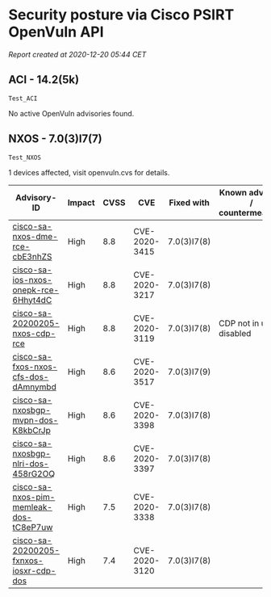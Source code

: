 # Security posture via Cisco PSIRT OpenVuln API

*Report created at 2020-12-20 05:44 CET*

## ACI - 14.2(5k)

`Test_ACI`   
 

No active OpenVuln advisories found.  
  
  
## NXOS - 7.0(3)I7(7)

`Test_NXOS`   
 
1 devices affected, visit openvuln.cvs for details.  

| Advisory-ID | Impact | CVSS | CVE | Fixed with | Known advisory / countermeasure |  
| ----------- | ------ | ---- | --- | ---------- | ------------------------------- |  
| [cisco-sa-nxos-dme-rce-cbE3nhZS](https://tools.cisco.com/security/center/content/CiscoSecurityAdvisory/cisco-sa-nxos-dme-rce-cbE3nhZS) | High | 8.8 | CVE-2020-3415 | 7.0(3)I7(8) |  |  
| [cisco-sa-ios-nxos-onepk-rce-6Hhyt4dC](https://tools.cisco.com/security/center/content/CiscoSecurityAdvisory/cisco-sa-ios-nxos-onepk-rce-6Hhyt4dC) | High | 8.8 | CVE-2020-3217 | 7.0(3)I7(8) |  |  
| [cisco-sa-20200205-nxos-cdp-rce](https://tools.cisco.com/security/center/content/CiscoSecurityAdvisory/cisco-sa-20200205-nxos-cdp-rce) | High | 8.8 | CVE-2020-3119 | 7.0(3)I7(8) | CDP not in use / disabled |  
| [cisco-sa-fxos-nxos-cfs-dos-dAmnymbd](https://tools.cisco.com/security/center/content/CiscoSecurityAdvisory/cisco-sa-fxos-nxos-cfs-dos-dAmnymbd) | High | 8.6 | CVE-2020-3517 | 7.0(3)I7(9) |  |  
| [cisco-sa-nxosbgp-mvpn-dos-K8kbCrJp](https://tools.cisco.com/security/center/content/CiscoSecurityAdvisory/cisco-sa-nxosbgp-mvpn-dos-K8kbCrJp) | High | 8.6 | CVE-2020-3398 | 7.0(3)I7(8) |  |  
| [cisco-sa-nxosbgp-nlri-dos-458rG2OQ](https://tools.cisco.com/security/center/content/CiscoSecurityAdvisory/cisco-sa-nxosbgp-nlri-dos-458rG2OQ) | High | 8.6 | CVE-2020-3397 | 7.0(3)I7(8) |  |  
| [cisco-sa-nxos-pim-memleak-dos-tC8eP7uw](https://tools.cisco.com/security/center/content/CiscoSecurityAdvisory/cisco-sa-nxos-pim-memleak-dos-tC8eP7uw) | High | 7.5 | CVE-2020-3338 | 7.0(3)I7(8) |  |  
| [cisco-sa-20200205-fxnxos-iosxr-cdp-dos](https://tools.cisco.com/security/center/content/CiscoSecurityAdvisory/cisco-sa-20200205-fxnxos-iosxr-cdp-dos) | High | 7.4 | CVE-2020-3120 | 7.0(3)I7(8) |  |  
  
  
